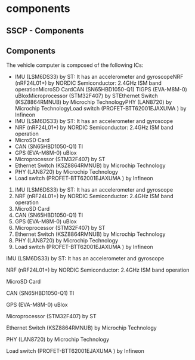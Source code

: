 # components

## SSCP - Components

## Components

The vehicle computer is composed of the following ICs:

* IMU (LSM6DS33) by ST: It has an accelerometer and gyroscopeNRF (nRF24L01+) by NORDIC Semiconductor: 2.4GHz ISM band operationMicroSD CardCAN (SN65HBD1050-Q1) TIGPS (EVA-M8M-0) uBloxMicroprocessor (STM32F407) by STEthernet Switch (KSZ8864RMNUB) by Microchip TechnologyPHY (LAN8720) by Microchip TechnologyLoad switch (PROFET-BTT62001EJAXUMA ) by Infineon&#x20;
* IMU (LSM6DS33) by ST: It has an accelerometer and gyroscope
* NRF (nRF24L01+) by NORDIC Semiconductor: 2.4GHz ISM band operation
* MicroSD Card
* CAN (SN65HBD1050-Q1) TI
* GPS (EVA-M8M-0) uBlox
* Microprocessor (STM32F407) by ST
* Ethernet Switch (KSZ8864RMNUB) by Microchip Technology
* PHY (LAN8720) by Microchip Technology
* Load switch (PROFET-BTT62001EJAXUMA ) by Infineon&#x20;

1. IMU (LSM6DS33) by ST: It has an accelerometer and gyroscope
2. NRF (nRF24L01+) by NORDIC Semiconductor: 2.4GHz ISM band operation
3. MicroSD Card
4. CAN (SN65HBD1050-Q1) TI
5. GPS (EVA-M8M-0) uBlox
6. Microprocessor (STM32F407) by ST
7. Ethernet Switch (KSZ8864RMNUB) by Microchip Technology
8. PHY (LAN8720) by Microchip Technology
9. Load switch (PROFET-BTT62001EJAXUMA ) by Infineon&#x20;

IMU (LSM6DS33) by ST: It has an accelerometer and gyroscope

NRF (nRF24L01+) by NORDIC Semiconductor: 2.4GHz ISM band operation

MicroSD Card

CAN (SN65HBD1050-Q1) TI

GPS (EVA-M8M-0) uBlox

Microprocessor (STM32F407) by ST

Ethernet Switch (KSZ8864RMNUB) by Microchip Technology

PHY (LAN8720) by Microchip Technology

Load switch (PROFET-BTT62001EJAXUMA ) by Infineon&#x20;

